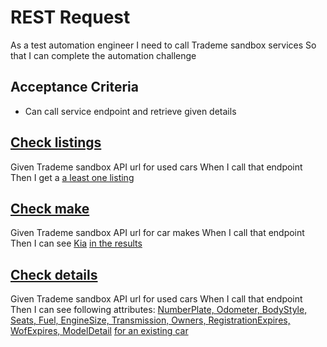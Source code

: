 # REST Request

As a test automation engineer
I need to call Trademe sandbox services
So that I can complete the automation challenge

## Acceptance Criteria
* Can call service endpoint and retrieve given details

## [Check listings](-)
Given Trademe sandbox API url for used cars 
When I call that endpoint
Then I get a [a least one listing](- "c:assertTrue=getCount()")

## [Check make](-)
Given Trademe sandbox API url for car makes 
When I call that endpoint
Then I can see [Kia](- "#make") [in the results](- "c:assertTrue=checkMake(#make)")

## [Check details](-)
Given Trademe sandbox API url for used cars 
When I call that endpoint
Then I can see following attributes: [NumberPlate, Odometer, BodyStyle, Seats, Fuel, EngineSize, Transmission, Owners, RegistrationExpires, WofExpires, ModelDetail](- "#attributes") [for an existing car](- "c:assertTrue=checkDetails(#attributes)")


